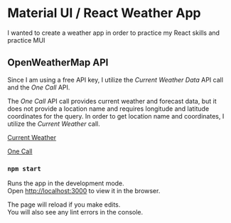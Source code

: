 # Material UI / React Weather App

I wanted to create a weather app in order to practice my React skills and practice MUI

## OpenWeatherMap API

Since I am using a free API key, I utilize the _Current Weather Data_ API call and the _One Call_ API.

The _One Call_ API call provides current weather and forecast data, but it does not provide a location name and requires longitude and latitude coordinates for the query. In order to get location name and coordinates, I utilize the _Current Weather_ call.

[Current Weather](https://openweathermap.org/current)

[One Call](https://openweathermap.org/api/one-call-api)

### `npm start`

Runs the app in the development mode.\
Open [http://localhost:3000](http://localhost:3000) to view it in the browser.

The page will reload if you make edits.\
You will also see any lint errors in the console.
